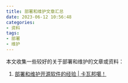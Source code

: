 ```yaml
---
title: 部署和维护文章汇总
date: 2023-06-12 10:56:48
categories:
- 资料 
tags:
- 部署 
- 维护
---
```

本文收集一些较好的关于部署和维护的文章或资料：
<!--more-->
1. [部署和维护开源软件的经验 | 卡瓦邦噶！](https://www.kawabangga.com/posts/5154)